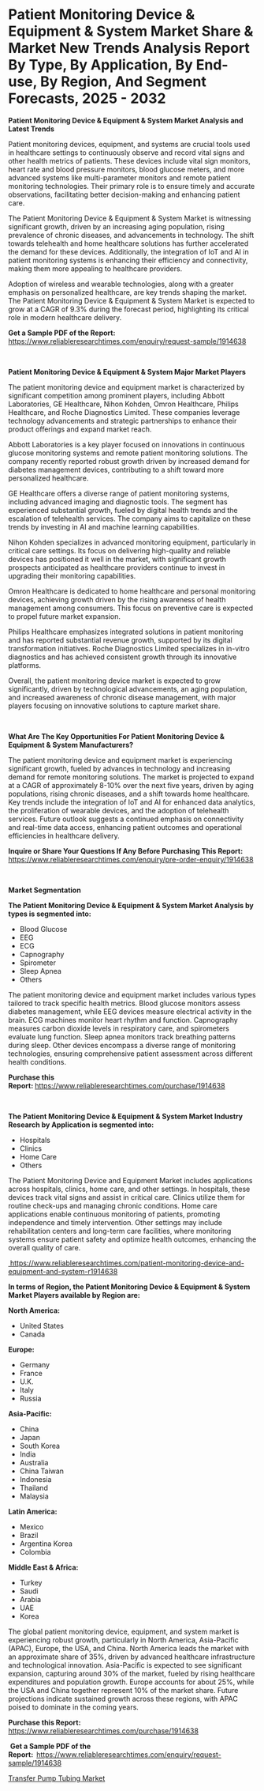 <p><h1>Patient Monitoring Device & Equipment & System Market Share & Market New Trends Analysis Report By Type, By Application, By End-use, By Region, And Segment Forecasts, 2025 - 2032</h1></p><p><strong>Patient Monitoring Device & Equipment & System Market Analysis and Latest Trends</strong></p>
<p><p>Patient monitoring devices, equipment, and systems are crucial tools used in healthcare settings to continuously observe and record vital signs and other health metrics of patients. These devices include vital sign monitors, heart rate and blood pressure monitors, blood glucose meters, and more advanced systems like multi-parameter monitors and remote patient monitoring technologies. Their primary role is to ensure timely and accurate observations, facilitating better decision-making and enhancing patient care.</p><p>The Patient Monitoring Device & Equipment & System Market is witnessing significant growth, driven by an increasing aging population, rising prevalence of chronic diseases, and advancements in technology. The shift towards telehealth and home healthcare solutions has further accelerated the demand for these devices. Additionally, the integration of IoT and AI in patient monitoring systems is enhancing their efficiency and connectivity, making them more appealing to healthcare providers.</p><p>Adoption of wireless and wearable technologies, along with a greater emphasis on personalized healthcare, are key trends shaping the market. The Patient Monitoring Device & Equipment & System Market is expected to grow at a CAGR of 9.3% during the forecast period, highlighting its critical role in modern healthcare delivery.</p></p>
<p><strong>Get a Sample PDF of the Report:&nbsp;</strong> <a href="https://www.reliableresearchtimes.com/enquiry/request-sample/1914638?utm_campaign=2609&utm_medium=2&utm_source=Github&utm_content=ia&utm_term=05032025&utm_id=patient-monitoring-device-equipment-system">https://www.reliableresearchtimes.com/enquiry/request-sample/1914638</a></p>
<p>&nbsp;</p>
<p><strong>Patient Monitoring Device & Equipment & System Major Market Players</strong></p>
<p><p>The patient monitoring device and equipment market is characterized by significant competition among prominent players, including Abbott Laboratories, GE Healthcare, Nihon Kohden, Omron Healthcare, Philips Healthcare, and Roche Diagnostics Limited. These companies leverage technology advancements and strategic partnerships to enhance their product offerings and expand market reach.</p><p>Abbott Laboratories is a key player focused on innovations in continuous glucose monitoring systems and remote patient monitoring solutions. The company recently reported robust growth driven by increased demand for diabetes management devices, contributing to a shift toward more personalized healthcare. </p><p>GE Healthcare offers a diverse range of patient monitoring systems, including advanced imaging and diagnostic tools. The segment has experienced substantial growth, fueled by digital health trends and the escalation of telehealth services. The company aims to capitalize on these trends by investing in AI and machine learning capabilities.</p><p>Nihon Kohden specializes in advanced monitoring equipment, particularly in critical care settings. Its focus on delivering high-quality and reliable devices has positioned it well in the market, with significant growth prospects anticipated as healthcare providers continue to invest in upgrading their monitoring capabilities.</p><p>Omron Healthcare is dedicated to home healthcare and personal monitoring devices, achieving growth driven by the rising awareness of health management among consumers. This focus on preventive care is expected to propel future market expansion.</p><p>Philips Healthcare emphasizes integrated solutions in patient monitoring and has reported substantial revenue growth, supported by its digital transformation initiatives. Roche Diagnostics Limited specializes in in-vitro diagnostics and has achieved consistent growth through its innovative platforms.</p><p>Overall, the patient monitoring device market is expected to grow significantly, driven by technological advancements, an aging population, and increased awareness of chronic disease management, with major players focusing on innovative solutions to capture market share.</p></p>
<p>&nbsp;</p>
<p><strong>What Are The Key Opportunities For Patient Monitoring Device & Equipment & System Manufacturers?</strong></p>
<p><p>The patient monitoring device and equipment market is experiencing significant growth, fueled by advances in technology and increasing demand for remote monitoring solutions. The market is projected to expand at a CAGR of approximately 8-10% over the next five years, driven by aging populations, rising chronic diseases, and a shift towards home healthcare. Key trends include the integration of IoT and AI for enhanced data analytics, the proliferation of wearable devices, and the adoption of telehealth services. Future outlook suggests a continued emphasis on connectivity and real-time data access, enhancing patient outcomes and operational efficiencies in healthcare delivery.</p></p>
<p><strong>Inquire or Share Your Questions If Any Before Purchasing This Report:</strong> <a href="https://www.reliableresearchtimes.com/enquiry/pre-order-enquiry/1914638?utm_campaign=2609&utm_medium=2&utm_source=Github&utm_content=ia&utm_term=05032025&utm_id=patient-monitoring-device-equipment-system">https://www.reliableresearchtimes.com/enquiry/pre-order-enquiry/1914638</a></p>
<p>&nbsp;</p>
<p><strong>Market Segmentation</strong></p>
<p><strong>The Patient Monitoring Device & Equipment & System Market Analysis by types is segmented into:</strong></p>
<p><ul><li>Blood Glucose</li><li>EEG</li><li>ECG</li><li>Capnography</li><li>Spirometer</li><li>Sleep Apnea</li><li>Others</li></ul></p>
<p><p>The patient monitoring device and equipment market includes various types tailored to track specific health metrics. Blood glucose monitors assess diabetes management, while EEG devices measure electrical activity in the brain. ECG machines monitor heart rhythm and function. Capnography measures carbon dioxide levels in respiratory care, and spirometers evaluate lung function. Sleep apnea monitors track breathing patterns during sleep. Other devices encompass a diverse range of monitoring technologies, ensuring comprehensive patient assessment across different health conditions.</p></p>
<p><strong>Purchase this Report:&nbsp;</strong><a href="https://www.reliableresearchtimes.com/purchase/1914638?utm_campaign=2609&utm_medium=2&utm_source=Github&utm_content=ia&utm_term=05032025&utm_id=patient-monitoring-device-equipment-system">https://www.reliableresearchtimes.com/purchase/1914638</a></p>
<p>&nbsp;</p>
<p><strong>The Patient Monitoring Device & Equipment & System Market Industry Research by Application is segmented into:</strong></p>
<p><ul><li>Hospitals</li><li>Clinics</li><li>Home Care</li><li>Others</li></ul></p>
<p><p>The Patient Monitoring Device and Equipment Market includes applications across hospitals, clinics, home care, and other settings. In hospitals, these devices track vital signs and assist in critical care. Clinics utilize them for routine check-ups and managing chronic conditions. Home care applications enable continuous monitoring of patients, promoting independence and timely intervention. Other settings may include rehabilitation centers and long-term care facilities, where monitoring systems ensure patient safety and optimize health outcomes, enhancing the overall quality of care.</p></p>
<p><a href="https://www.reliableresearchtimes.com/patient-monitoring-device-and-equipment-and-system-r1914638?utm_campaign=2609&utm_medium=2&utm_source=Github&utm_content=ia&utm_term=05032025&utm_id=patient-monitoring-device-equipment-system">&nbsp;https://www.reliableresearchtimes.com/patient-monitoring-device-and-equipment-and-system-r1914638</a></p>
<p><strong>In terms of Region, the Patient Monitoring Device & Equipment & System Market Players available by Region are:</strong></p>
<p>
    <p> <strong> North America: </strong>
        <ul>
            <li>United States</li>
            <li>Canada</li>
        </ul>
        </p> 
    <p> <strong> Europe: </strong>
        <ul>
            <li>Germany</li>
            <li>France</li>
            <li>U.K.</li>
            <li>Italy</li>
            <li>Russia</li>
        </ul>
        </p> 
    <p> <strong> Asia-Pacific: </strong>
        <ul>
            <li>China</li>
            <li>Japan</li>
            <li>South Korea</li>
            <li>India</li>
            <li>Australia</li>
            <li>China Taiwan</li>
            <li>Indonesia</li>
            <li>Thailand</li>
            <li>Malaysia</li>
        </ul>
        </p> 
    <p> <strong> Latin America: </strong>
        <ul>
            <li>Mexico</li>
            <li>Brazil</li>
            <li>Argentina Korea</li>
            <li>Colombia</li>
        </ul>
        </p> 
    <p> <strong> Middle East & Africa: </strong>
        <ul>
            <li>Turkey</li>
            <li>Saudi</li>
            <li>Arabia</li>
            <li>UAE</li>
            <li>Korea</li>
        </ul>
    </p>
    </p>
<p><p>The global patient monitoring device, equipment, and system market is experiencing robust growth, particularly in North America, Asia-Pacific (APAC), Europe, the USA, and China. North America leads the market with an approximate share of 35%, driven by advanced healthcare infrastructure and technological innovation. Asia-Pacific is expected to see significant expansion, capturing around 30% of the market, fueled by rising healthcare expenditures and population growth. Europe accounts for about 25%, while the USA and China together represent 10% of the market share. Future projections indicate sustained growth across these regions, with APAC poised to dominate in the coming years.</p></p>
<p><strong>Purchase this Report: </strong><a href="https://www.reliableresearchtimes.com/purchase/1914638?utm_campaign=2609&utm_medium=2&utm_source=Github&utm_content=ia&utm_term=05032025&utm_id=patient-monitoring-device-equipment-system">https://www.reliableresearchtimes.com/purchase/1914638</a></p>
<p>&nbsp;<strong>Get a Sample PDF of the Report:&nbsp;&nbsp;</strong><a href="https://www.reliableresearchtimes.com/enquiry/request-sample/1914638?utm_campaign=2609&utm_medium=2&utm_source=Github&utm_content=ia&utm_term=05032025&utm_id=patient-monitoring-device-equipment-system">https://www.reliableresearchtimes.com/enquiry/request-sample/1914638</a></p>
<p><strong></strong></p>
<p><p><a href="https://github.com/yankimber90yankim/Market-Research-Report-List-1/blob/main/transfer-pump-tubing-market.md?utm_campaign=2609&utm_medium=2&utm_source=Github&utm_content=ia&utm_term=05032025&utm_id=patient-monitoring-device-equipment-system">Transfer Pump Tubing Market</a></p></p>